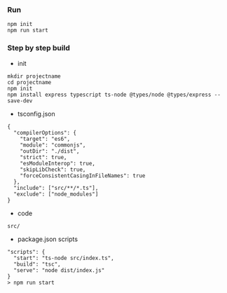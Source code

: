 
### Run

```
npm init
npm run start
```

### Step by step build

- init

```
mkdir projectname
cd projectname
npm init
npm install express typescript ts-node @types/node @types/express --save-dev
```

- tsconfig.json

```
{
  "compilerOptions": {
    "target": "es6",
    "module": "commonjs",
    "outDir": "./dist",
    "strict": true,
    "esModuleInterop": true,
    "skipLibCheck": true,
    "forceConsistentCasingInFileNames": true
  },
  "include": ["src/**/*.ts"],
  "exclude": ["node_modules"]
}
```

- code

```
src/
```

- package.json scripts

```
"scripts": {
  "start": "ts-node src/index.ts",
  "build": "tsc",
  "serve": "node dist/index.js"
}
> npm run start
```